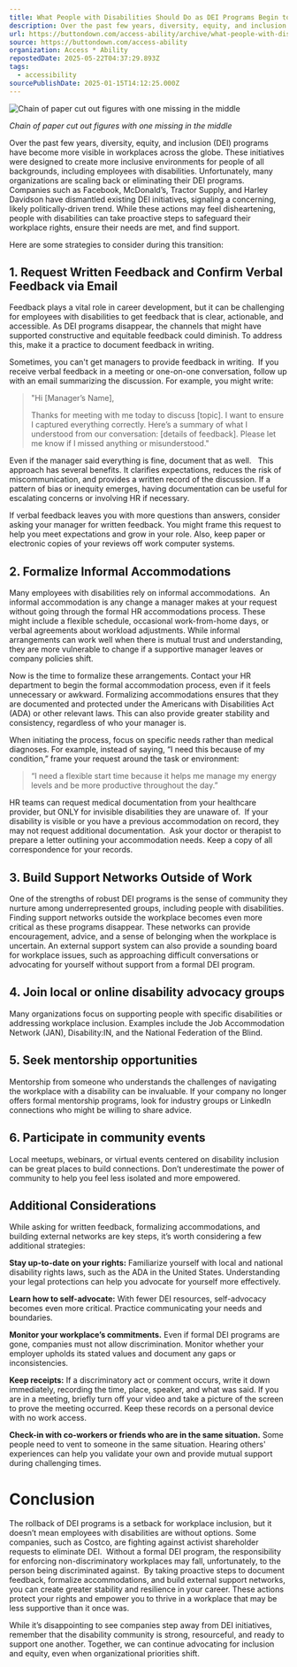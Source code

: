 ```yaml
---
title: What People with Disabilities Should Do as DEI Programs Begin to Disappear
description: Over the past few years, diversity, equity, and inclusion (DEI) programs have become more visible in workplaces across the globe. These initiatives were designed to create more inclusive environments for people of all backgrounds, including employees
url: https://buttondown.com/access-ability/archive/what-people-with-disabilities-should-do-as-dei/
source: https://buttondown.com/access-ability
organization: Access * Ability
repostedDate: 2025-05-22T04:37:29.893Z
tags:
  - accessibility
sourcePublishDate: 2025-01-15T14:12:25.000Z
---
```


![Chain of paper cut out figures with one missing in the middle](https://assets.buttondown.email/images/62fcee18-01f3-412b-87b7-c37b08d661d1.jpeg?w=960&fit=max)

*Chain of paper cut out figures with one missing in the middle*

Over the past few years, diversity, equity, and inclusion (DEI) programs have become more visible in workplaces across the globe. These initiatives were designed to create more inclusive environments for people of all backgrounds, including employees with disabilities. Unfortunately, many organizations are scaling back or eliminating their DEI programs. Companies such as Facebook, McDonald’s, Tractor Supply, and Harley Davidson have dismantled existing DEI initiatives, signaling a concerning, likely politically-driven trend. While these actions may feel disheartening, people with disabilities can take proactive steps to safeguard their workplace rights, ensure their needs are met, and find support.

Here are some strategies to consider during this transition:

## 1\. Request Written Feedback and Confirm Verbal Feedback via Email

Feedback plays a vital role in career development, but it can be challenging for employees with disabilities to get feedback that is clear, actionable, and accessible. As DEI programs disappear, the channels that might have supported constructive and equitable feedback could diminish. To address this, make it a practice to document feedback in writing.

Sometimes, you can't get managers to provide feedback in writing.  If you receive verbal feedback in a meeting or one-on-one conversation, follow up with an email summarizing the discussion. For example, you might write:

> "Hi \[Manager’s Name\],
> 
> Thanks for meeting with me today to discuss \[topic\]. I want to ensure I captured everything correctly. Here’s a summary of what I understood from our conversation: \[details of feedback\]. Please let me know if I missed anything or misunderstood."

Even if the manager said everything is fine, document that as well.   This approach has several benefits. It clarifies expectations, reduces the risk of miscommunication, and provides a written record of the discussion. If a pattern of bias or inequity emerges, having documentation can be useful for escalating concerns or involving HR if necessary.

If verbal feedback leaves you with more questions than answers, consider asking your manager for written feedback. You might frame this request to help you meet expectations and grow in your role. Also, keep paper or electronic copies of your reviews off work computer systems.

## 2\. Formalize Informal Accommodations

Many employees with disabilities rely on informal accommodations.  An informal accommodation is any change a manager makes at your request without going through the formal HR accommodations process. These might include a flexible schedule, occasional work-from-home days, or verbal agreements about workload adjustments. While informal arrangements can work well when there is mutual trust and understanding, they are more vulnerable to change if a supportive manager leaves or company policies shift.

Now is the time to formalize these arrangements. Contact your HR department to begin the formal accommodation process, even if it feels unnecessary or awkward. Formalizing accommodations ensures that they are documented and protected under the Americans with Disabilities Act (ADA) or other relevant laws. This can also provide greater stability and consistency, regardless of who your manager is.

When initiating the process, focus on specific needs rather than medical diagnoses. For example, instead of saying, “I need this because of my condition,” frame your request around the task or environment:

> “I need a flexible start time because it helps me manage my energy levels and be more productive throughout the day.”

HR teams can request medical documentation from your healthcare provider, but ONLY for invisible disabilities they are unaware of.  If your disability is visible or you have a previous accommodation on record, they may not request additional documentation.  Ask your doctor or therapist to prepare a letter outlining your accommodation needs. Keep a copy of all correspondence for your records.

## 3\. Build Support Networks Outside of Work

One of the strengths of robust DEI programs is the sense of community they nurture among underrepresented groups, including people with disabilities. Finding support networks outside the workplace becomes even more critical as these programs disappear. These networks can provide encouragement, advice, and a sense of belonging when the workplace is uncertain. An external support system can also provide a sounding board for workplace issues, such as approaching difficult conversations or advocating for yourself without support from a formal DEI program.

## 4\. Join local or online disability advocacy groups

Many organizations focus on supporting people with specific disabilities or addressing workplace inclusion. Examples include the Job Accommodation Network (JAN), Disability:IN, and the National Federation of the Blind.

## 5\. Seek mentorship opportunities

Mentorship from someone who understands the challenges of navigating the workplace with a disability can be invaluable. If your company no longer offers formal mentorship programs, look for industry groups or LinkedIn connections who might be willing to share advice.

## 6\. Participate in community events

Local meetups, webinars, or virtual events centered on disability inclusion can be great places to build connections. Don’t underestimate the power of community to help you feel less isolated and more empowered.

## Additional Considerations

While asking for written feedback, formalizing accommodations, and building external networks are key steps, it’s worth considering a few additional strategies:

**Stay up-to-date on your rights:** Familiarize yourself with local and national disability rights laws, such as the ADA in the United States. Understanding your legal protections can help you advocate for yourself more effectively.

**Learn how to self-advocate:** With fewer DEI resources, self-advocacy becomes even more critical. Practice communicating your needs and boundaries.

**Monitor your workplace’s commitments.** Even if formal DEI programs are gone, companies must not allow discrimination. Monitor whether your employer upholds its stated values and document any gaps or inconsistencies.

**Keep receipts:** If a discriminatory act or comment occurs, write it down immediately, recording the time, place, speaker, and what was said. If you are in a meeting, briefly turn off your video and take a picture of the screen to prove the meeting occurred. Keep these records on a personal device with no work access.

**Check-in with co-workers or friends who are in the same situation.** Some people need to vent to someone in the same situation. Hearing others' experiences can help you validate your own and provide mutual support during challenging times.

# Conclusion

The rollback of DEI programs is a setback for workplace inclusion, but it doesn’t mean employees with disabilities are without options. Some companies, such as Costco, are fighting against activist shareholder requests to eliminate DEI.  Without a formal DEI program, the responsibility for enforcing non-discriminatory workplaces may fall, unfortunately, to the person being discriminated against.  By taking proactive steps to document feedback, formalize accommodations, and build external support networks, you can create greater stability and resilience in your career. These actions protect your rights and empower you to thrive in a workplace that may be less supportive than it once was.

While it’s disappointing to see companies step away from DEI initiatives, remember that the disability community is strong, resourceful, and ready to support one another. Together, we can continue advocating for inclusion and equity, even when organizational priorities shift.